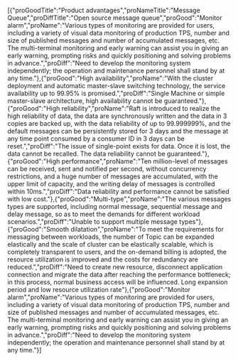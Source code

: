 [{"proGoodTitle":"Product advantages","proNameTitle":"Message Queue","proDiffTitle":"Open source message queue","proGood":"Monitor alarm","proName":"Various types of monitoring are provided for users, including a variety of visual data monitoring of production TPS, number and size of published messages and number of accumulated messages, etc. The multi-terminal monitoring and early warning can assist you in giving an early warning, prompting risks and quickly positioning and solving problems in advance.","proDiff":"Need to develop the monitoring system independently; the operation and maintenance personnel shall stand by at any time."},{"proGood":"High availability","proName":"With the cluster deployment and automatic master-slave switching technology, the service availability up to 99.95% is promised.","proDiff":"Single Machine or simple master-slave architecture, high availability cannot be guaranteed."},{"proGood":"High reliability","proName":"Raft is introduced to realize the high reliability of data, the data are synchronously written and the data in 3 copies are backed up, with the data reliability of up to 99.999999%, and the default messages can be persistently stored for 3 days and the message at any time point consumed by a consumer ID in 3 days can be reset.","proDiff":"The issue of single-point exists for data. Once it is lost, the data cannot be recalled. The data reliability cannot be guaranteed."},{"proGood":"High performance","proName":"Ten million-level of messages can be received, sent and notified per second, without concurrency restrictions, and a huge number of messages are accumulated, with the upper limit of capacity, and the writing delay of messages is controlled within 10ms.","proDiff":"Data reliability and performance cannot be satisfied with low cost."},{"proGood":"Multi-type","proName":"The various messages types are supported, including normal message, sequential message and delay message, so as to meet the demands for different workload scenarios.","proDiff":"Unable to support multiple message types"},{"proGood":"Smooth dilatation","proName":"To meet the requirements for messaging between workloads, the number of Topic can be expanded elastically and the scale of cluster can be elastically scalable, which is completely transparent to users, and the on-demand billing is adopted, the resource utilization is improved and the costs for redundancy are reduced.","proDiff":"Need to create new resource, disconnect application connection and migrate the data after reaching the performance bottleneck; in this process, normal business access will be influenced. Long expansion period and low resource utilization rate"},{"proGood":"Monitor alarm","proName":"Various types of monitoring are provided for users, including a variety of visual data monitoring of production TPS, number and size of published messages and number of accumulated messages, etc. The multi-terminal monitoring and early warning can assist you in giving an early warning, prompting risks and quickly positioning and solving problems in advance.","proDiff":"Need to develop the monitoring system independently; the operation and maintenance personnel shall stand by at any time."}]